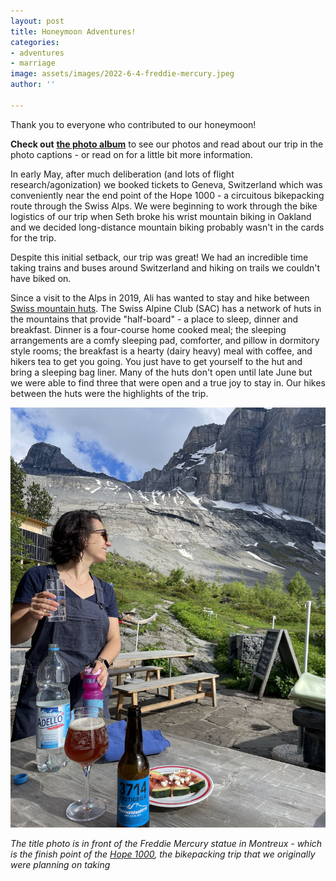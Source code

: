 ```yaml
---
layout: post
title: Honeymoon Adventures!
categories:
- adventures
- marriage
image: assets/images/2022-6-4-freddie-mercury.jpeg
author: ''

---
```

Thank you to everyone who contributed to our honeymoon!

**Check out** [**the photo album**](https://photos.app.goo.gl/2515vJSTwsexBeaa8) to see our photos and read about our trip in the photo captions - or read on for a little bit more information.

In early May, after much deliberation (and lots of flight research/agonization) we booked tickets to Geneva, Switzerland which was conveniently near the end point of the Hope 1000 - a circuitous bikepacking route through the Swiss Alps. We were beginning to work through the bike logistics of our trip when Seth broke his wrist mountain biking in Oakland and we decided long-distance mountain biking probably wasn't in the cards for the trip.

Despite this initial setback, our trip was great! We had an incredible time taking trains and buses around Switzerland and hiking on trails we couldn't have biked on.

Since a visit to the Alps in 2019, Ali has wanted to stay and hike between [Swiss mountain huts](https://www.myswitzerland.com/en-ch/experiences/summer-autumn/hiking/alpine-passes-trail/sac-huetten/). The Swiss Alpine Club (SAC) has a network of huts in the mountains that provide "half-board" - a place to sleep, dinner and breakfast. Dinner is a four-course home cooked meal; the sleeping arrangements are a comfy sleeping pad, comforter, and pillow in dormitory style rooms; the breakfast is a hearty (dairy heavy) meal with coffee, and hikers tea to get you going. You just have to get yourself to the hut and bring a sleeping bag liner. Many of the huts don't open until late June but we were able to find three that were open and a true joy to stay in. Our hikes between the huts were the highlights of the trip.

![](/assets/images/2022-6-7-dolenhornhutte-ali.jpg)

_The title photo is in front of the Freddie Mercury statue in Montreux - which is the finish point of the_ [_Hope 1000_](https://bikepacking.com/routes/hope-1000/)_, the bikepacking trip that we originally were planning on taking_
